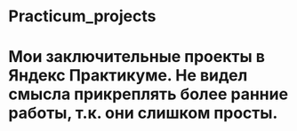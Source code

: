 # Practicum_projects
# Мои заключительные проекты в Яндекс Практикуме. Не видел смысла прикреплять более ранние работы, т.к. они слишком просты.
